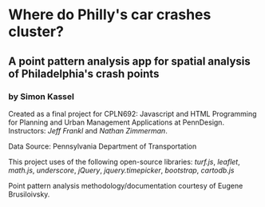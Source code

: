 # Where do Philly's car crashes cluster?
## A point pattern analysis app for spatial analysis of Philadelphia's crash points
### by Simon Kassel

Created as a final project for CPLN692: Javascript and HTML Programming for Planning and Urban Management Applications at PennDesign. Instructors: *Jeff Frankl* and *Nathan Zimmerman*.

Data Source: Pennsylvania Department of Transportation

This project uses of the following open-source libraries: *turf.js*, *leaflet*, *math.js*, *underscore*, *jQuery*, *jquery.timepicker*, *bootstrap*, *cartodb.js*

Point pattern analysis methodology/documentation courtesy of Eugene Brusiloivsky.

